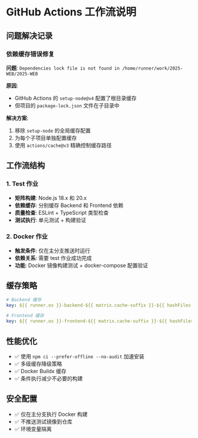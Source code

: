 # GitHub Actions 工作流说明

## 问题解决记录

### 依赖缓存错误修复

**问题**: `Dependencies lock file is not found in /home/runner/work/2025-WEB/2025-WEB`

**原因**: 
- GitHub Actions 的 `setup-node@v4` 配置了根目录缓存
- 但项目的 `package-lock.json` 文件在子目录中

**解决方案**:
1. 移除 `setup-node` 的全局缓存配置
2. 为每个子项目单独配置缓存
3. 使用 `actions/cache@v3` 精确控制缓存路径

## 工作流结构

### 1. Test 作业
- **矩阵构建**: Node.js 18.x 和 20.x
- **依赖缓存**: 分别缓存 Backend 和 Frontend 依赖
- **质量检查**: ESLint + TypeScript 类型检查
- **测试执行**: 单元测试 + 构建验证

### 2. Docker 作业
- **触发条件**: 仅在主分支推送时运行
- **依赖关系**: 需要 test 作业成功完成
- **功能**: Docker 镜像构建测试 + docker-compose 配置验证

## 缓存策略

```yaml
# Backend 缓存
key: ${{ runner.os }}-backend-${{ matrix.cache-suffix }}-${{ hashFiles('Backend/package-lock.json') }}

# Frontend 缓存  
key: ${{ runner.os }}-frontend-${{ matrix.cache-suffix }}-${{ hashFiles('Frontend/package-lock.json') }}
```

## 性能优化

- ✅ 使用 `npm ci --prefer-offline --no-audit` 加速安装
- ✅ 多级缓存降级策略
- ✅ Docker Buildx 缓存
- ✅ 条件执行减少不必要的构建

## 安全配置

- ✅ 仅在主分支执行 Docker 构建
- ✅ 不推送测试镜像到仓库
- ✅ 环境变量隔离
